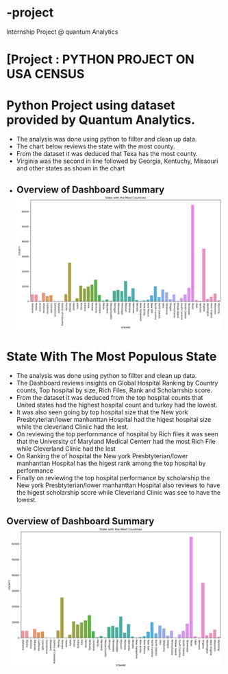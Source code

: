 # -project
Internship Project @ quantum Analytics
# [Project : PYTHON PROJECT ON USA CENSUS

# Python Project using dataset provided by Quantum Analytics.

* The analysis was done using python to fillter and clean up data.
* The chart below reviews the state with the most county.
* From the dataset it was deduced that Texa has the most county.
* Virginia was the second in line followed by Georgia, Kentuchy, Missouri and other states as shown in the chart
* ## Overview of Dashboard Summary  ![](Census.png)


# State With The Most Populous State
* The analysis was done using python to fillter and clean up data.
* The Dashboard reviews insights on Global Hospital Ranking by Country counts, Top hospital by size, Rich Files, Rank and Scholarrship score.
* From the dataset it was deduced from the top hospital counts that United states  had the highest hospital count and turkey had the lowest.
* It was also seen going by top hospital size that the New york Presbtyterian/lower manhanttan Hospital had the higest hospital size while the cleverland Cliniic had the lest.
* On reviewing the top perfornmance of hospital by Rich files it was seen that the University of Maryland Medical Centerr had the most Rich File while Cleverland Clinic had the lest
* On Ranking the of hospital the New york Presbtyterian/lower manhanttan Hospital has the higest rank among the top hospital by performance 
* Finally on reviewing the top hospital performance by scholarship the New york Presbtyterian/lower manhanttan Hospital also reviews to have the higest scholarship score while Cleverland Clinic was see to have the lowest.
## Overview of Dashboard Summary  ![](Census.png)



